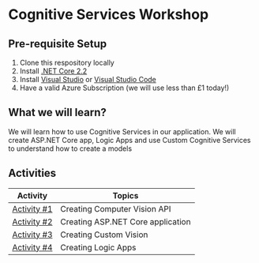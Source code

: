 # Cognitive Services Workshop

## Pre-requisite Setup
1. Clone this respository locally
2. Install [.NET Core 2.2](https://dotnet.microsoft.com/download/)
3. Install [Visual Studio](https://visualstudio.microsoft.com/downloads/) or [Visual Studio Code](https://code.visualstudio.com/)
4. Have a valid Azure Subscription (we will use less than £1 today!)

## What we will learn?
We will learn how to use Cognitive Services in our application.
We will create ASP.NET Core app, Logic Apps and use Custom Cognitive Services to understand how to create a models

## Activities

| Activity | Topics |
| ---- | ---- |
| [Activity #1](/activities/01-CreatingComputerVisionAPI.md) | Creating Computer Vision API |
| [Activity #2](/activities/02-CreatingASPNETCore.md) | Creating ASP.NET Core application |
| [Activity #3](/activities/03-CreateCustomVision.md) | Creating Custom Vision |
| [Activity #4](/activities/04-CreateLogicApp.md) | Creating Logic Apps |
 